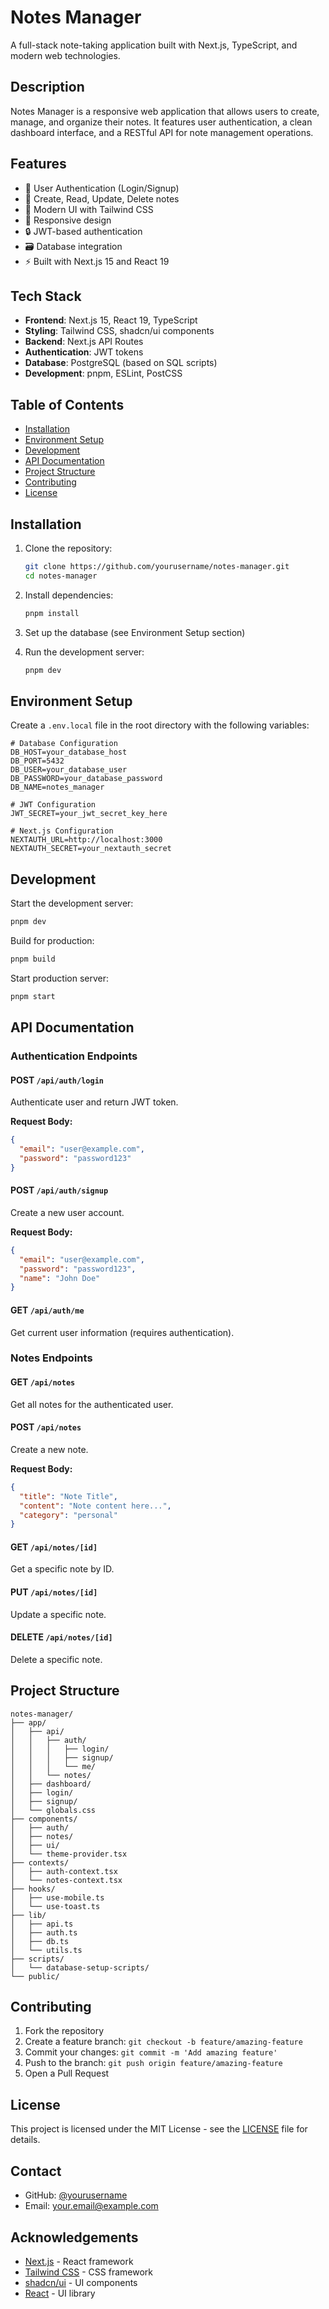 # Notes Manager

A full-stack note-taking application built with Next.js, TypeScript, and modern web technologies.

## Description

Notes Manager is a responsive web application that allows users to create, manage, and organize their notes. It features user authentication, a clean dashboard interface, and a RESTful API for note management operations.

## Features

- 🔐 User Authentication (Login/Signup)
- 📝 Create, Read, Update, Delete notes
- 🎨 Modern UI with Tailwind CSS
- 📱 Responsive design
- 🔒 JWT-based authentication
- 🗃️ Database integration
- ⚡ Built with Next.js 15 and React 19

## Tech Stack

- **Frontend**: Next.js 15, React 19, TypeScript
- **Styling**: Tailwind CSS, shadcn/ui components
- **Backend**: Next.js API Routes
- **Authentication**: JWT tokens
- **Database**: PostgreSQL (based on SQL scripts)
- **Development**: pnpm, ESLint, PostCSS

## Table of Contents

- [Installation](#installation)
- [Environment Setup](#environment-setup)
- [Development](#development)
- [API Documentation](#api-documentation)
- [Project Structure](#project-structure)
- [Contributing](#contributing)
- [License](#license)

## Installation

1. Clone the repository:
   ```bash
   git clone https://github.com/yourusername/notes-manager.git
   cd notes-manager
   ```

2. Install dependencies:
   ```bash
   pnpm install
   ```

3. Set up the database (see Environment Setup section)

4. Run the development server:
   ```bash
   pnpm dev
   ```

## Environment Setup

Create a `.env.local` file in the root directory with the following variables:

```env
# Database Configuration
DB_HOST=your_database_host
DB_PORT=5432
DB_USER=your_database_user
DB_PASSWORD=your_database_password
DB_NAME=notes_manager

# JWT Configuration
JWT_SECRET=your_jwt_secret_key_here

# Next.js Configuration
NEXTAUTH_URL=http://localhost:3000
NEXTAUTH_SECRET=your_nextauth_secret
```

## Development

Start the development server:

```bash
pnpm dev
```

Build for production:

```bash
pnpm build
```

Start production server:

```bash
pnpm start
```

## API Documentation

### Authentication Endpoints

#### POST `/api/auth/login`
Authenticate user and return JWT token.

**Request Body:**
```json
{
  "email": "user@example.com",
  "password": "password123"
}
```

#### POST `/api/auth/signup`
Create a new user account.

**Request Body:**
```json
{
  "email": "user@example.com",
  "password": "password123",
  "name": "John Doe"
}
```

#### GET `/api/auth/me`
Get current user information (requires authentication).

### Notes Endpoints

#### GET `/api/notes`
Get all notes for the authenticated user.

#### POST `/api/notes`
Create a new note.

**Request Body:**
```json
{
  "title": "Note Title",
  "content": "Note content here...",
  "category": "personal"
}
```

#### GET `/api/notes/[id]`
Get a specific note by ID.

#### PUT `/api/notes/[id]`
Update a specific note.

#### DELETE `/api/notes/[id]`
Delete a specific note.

## Project Structure

```
notes-manager/
├── app/
│   ├── api/
│   │   ├── auth/
│   │   │   ├── login/
│   │   │   ├── signup/
│   │   │   └── me/
│   │   └── notes/
│   ├── dashboard/
│   ├── login/
│   ├── signup/
│   └── globals.css
├── components/
│   ├── auth/
│   ├── notes/
│   ├── ui/
│   └── theme-provider.tsx
├── contexts/
│   ├── auth-context.tsx
│   └── notes-context.tsx
├── hooks/
│   ├── use-mobile.ts
│   └── use-toast.ts
├── lib/
│   ├── api.ts
│   ├── auth.ts
│   ├── db.ts
│   └── utils.ts
├── scripts/
│   └── database-setup-scripts/
└── public/
```

## Contributing

1. Fork the repository
2. Create a feature branch: `git checkout -b feature/amazing-feature`
3. Commit your changes: `git commit -m 'Add amazing feature'`
4. Push to the branch: `git push origin feature/amazing-feature`
5. Open a Pull Request

## License

This project is licensed under the MIT License - see the [LICENSE](LICENSE) file for details.

## Contact

- GitHub: [@yourusername](https://github.com/yourusername)
- Email: your.email@example.com

## Acknowledgements

- [Next.js](https://nextjs.org/) - React framework
- [Tailwind CSS](https://tailwindcss.com/) - CSS framework
- [shadcn/ui](https://ui.shadcn.com/) - UI components
- [React](https://reactjs.org/) - UI library